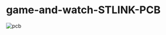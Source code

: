 # game-and-watch-STLINK-PCB
![pcb](https://user-images.githubusercontent.com/44286181/114360252-661dba00-9ba7-11eb-8f96-7fe979f5f247.jpg)
